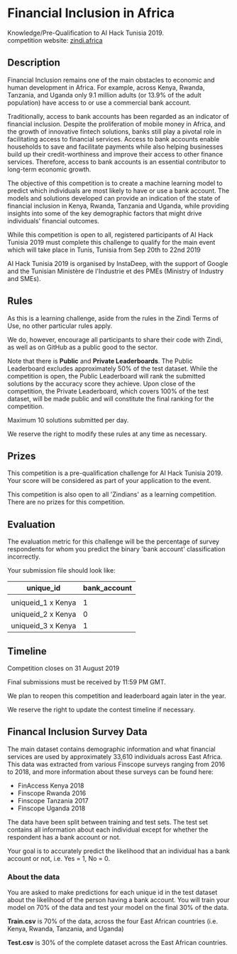 
# Financial Inclusion in Africa
Knowledge/Pre-Qualification to AI Hack Tunisia 2019.  
competition website: [zindi.africa](http://zindi.africa/competitions/financial-inclusion-in-africa)

## Description
Financial Inclusion remains one of the main obstacles to economic and human development in Africa. For example, across Kenya, Rwanda, Tanzania, and Uganda only 9.1 million adults (or 13.9% of the adult population) have access to or use a commercial bank account.

Traditionally, access to bank accounts has been regarded as an indicator of financial inclusion. Despite the proliferation of mobile money in Africa, and the growth of innovative fintech solutions, banks still play a pivotal role in facilitating access to financial services. Access to bank accounts enable households to save and facilitate payments while also helping businesses build up their credit-worthiness and improve their access to other finance services. Therefore, access to bank accounts is an essential contributor to long-term economic growth.

The objective of this competition is to create a machine learning model to predict which individuals are most likely to have or use a bank account. The models and solutions developed can provide an indication of the state of financial inclusion in Kenya, Rwanda, Tanzania and Uganda, while providing insights into some of the key demographic factors that might drive individuals’ financial outcomes.

While this competition is open to all, registered participants of AI Hack Tunisia 2019 must complete this challenge to qualify for the main event which will take place in Tunis, Tunisia from Sep 20th to 22nd 2019

AI Hack Tunisia 2019 is organised by InstaDeep, with the support of Google and the Tunisian Ministère de l'Industrie et des PMEs (Ministry of Industry and SMEs).

## Rules
As this is a learning challenge, aside from the rules in the Zindi Terms of Use, no other particular rules apply.

We do, however, encourage all participants to share their code with Zindi, as well as on GitHub as a public good to the sector.

Note that there is **Public** and **Private Leaderboards**. The Public Leaderboard excludes approximately 50% of the test dataset. While the competition is open, the Public Leaderboard will rank the submitted solutions by the accuracy score they achieve. Upon close of the competition, the Private Leaderboard, which covers 100% of the test dataset, will be made public and will constitute the final ranking for the competition.

Maximum 10 solutions submitted per day.

We reserve the right to modify these rules at any time as necessary.

## Prizes
This competition is a pre-qualification challenge for AI Hack Tunisia 2019. Your score will be considered as part of your application to the event.

This competition is also open to all 'Zindians' as a learning competition. There are no prizes for this competition.

## Evaluation
The evaluation metric for this challenge will be the percentage of survey respondents for whom you predict the binary 'bank account' classification incorrectly.

Your submission file should look like:

| unique_id           |  bank_account  |
| ------------------- | -------------- |
| <string>            |    <number>    |
| uniqueid_1 x Kenya  |        1       |
| uniqueid_2 x Kenya  |        0       |
| uniqueid_3 x Kenya  |        1       |

## Timeline
Competition closes on 31 August 2019

Final submissions must be received by 11:59 PM GMT.

We plan to reopen this competition and leaderboard again later in the year.

We reserve the right to update the contest timeline if necessary.

## Financal Inclusion Survey Data
The main dataset contains demographic information and what financial services are used by approximately 33,610 individuals across East Africa. This data was extracted from various Finscope surveys ranging from 2016 to 2018, and more information about these surveys can be found here:

* FinAccess Kenya 2018
* Finscope Rwanda 2016
* Finscope Tanzania 2017
* Finscope Uganda 2018

The data have been split between training and test sets. The test set contains all information about each individual except for whether the respondent has a bank account or not.

Your goal is to accurately predict the likelihood that an individual has a bank account or not, i.e. Yes = 1, No = 0.

### About the data

You are asked to make predictions for each unique id in the test dataset about the likelihood of the person having a bank account. You will train your model on 70% of the data and test your model on the final 30% of the data.

**Train.csv** is 70% of the data, across the four East African countries (i.e. Kenya, Rwanda, Tanzania, and Uganda)

**Test.csv** is 30% of the complete dataset across the East African countries.
